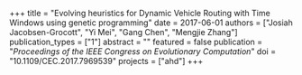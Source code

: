 +++
title = "Evolving heuristics for Dynamic Vehicle Routing with Time Windows using genetic programming"
date = 2017-06-01
authors = ["Josiah Jacobsen-Grocott", "Yi Mei", "Gang Chen", "Mengjie Zhang"]
publication_types = ["1"]
abstract = ""
featured = false
publication = "*Proceedings of the IEEE Congress on Evolutionary Computation*"
doi = "10.1109/CEC.2017.7969539"
projects = ["ahd"]
+++

